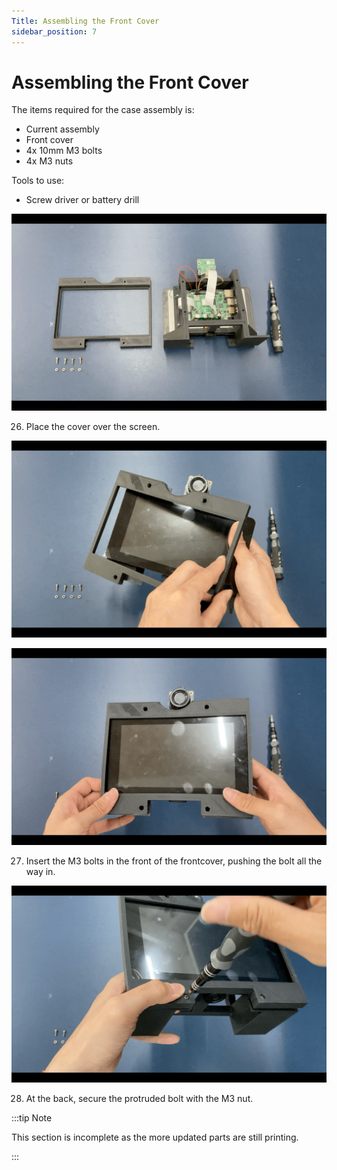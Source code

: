 ```yaml
---
Title: Assembling the Front Cover
sidebar_position: 7
---
```


# Assembling the Front Cover

The items required for the case assembly is:

- Current assembly
- Front cover
- 4x 10mm M3 bolts
- 4x M3 nuts

Tools to use:

- Screw driver or battery drill

![Pi assembly](../../static/img/assembly/fa1.png)

26. Place the cover over the screen.

![Pi assembly](../../static/img/assembly/fa3.png)

![Pi assembly](../../static/img/assembly/fa2.png)

27. Insert the M3 bolts in the front of the frontcover, pushing the bolt all the way in.

![Pi assembly](../../static/img/assembly/fa4.png)

28. At the back, secure the protruded bolt with the M3 nut.

:::tip Note

This section is incomplete as the more updated parts are still printing.

:::
